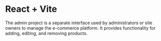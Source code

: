 # React + Vite

The admin project is a separate interface used by administrators or site owners to manage the e-commerce platform. It provides functionality for adding, editing, and removing products.
